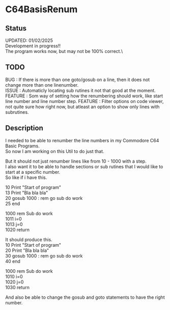 # C64BasisRenum

## Status
UPDATED: 01/02/2025\
Development in progress!!\
The program works now, but may not be 100% correct.\

## TODO
BUG     : If there is more than one goto/gosub on a line, then it does not change more than one linenumber.\
ISSUE   : Automaticly locating sub rutines it not that good at the moment.\
FEATURE : Som way of setting how the renumbering should work, like start line number and line number step.
FEATURE : Filter options on code viewer, not quite sure how right now, but atleast an option to show only lines with subrutines.


## Description
I needed to be able to renumber the line numbers in my Commodore C64 Basic Programs.\
So now I am working on this Util to do just that.

But it should not just renumber lines like from 10 - 1000 with a step.\
I also want it to be able to handle sections or sub rutines that I would like to start at a specific number.\
So like if i have this.

10 Print "Start of program"\
13 Print "Bla bla bla"\
20 gosub 1000 : rem go sub do work\
25 end

1000 rem Sub do work\
1011 i=0\
1013 j=0\
1020 return

It should produce this.\
10 Print "Start of program"\
20 Print "Bla bla bla"\
30 gosub 1000 : rem go sub do work\
40 end

1000 rem Sub do work\
1010 i=0\
1020 j=0\
1030 return

And also be able to change the gosub and goto statements to have the right number.

